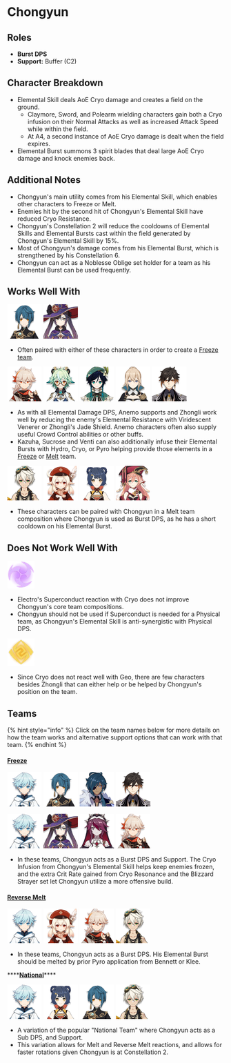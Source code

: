 # Chongyun

## Roles

* **Burst DPS**
* **Support:** Buffer \(C2\)

## Character Breakdown

* Elemental Skill deals AoE Cryo damage and creates a field on the ground.
  * Claymore, Sword, and Polearm wielding characters gain both a Cryo infusion on their Normal Attacks as well as increased Attack Speed while within the field.
  * At A4, a second instance of AoE Cryo damage is dealt when the field expires.
* Elemental Burst summons 3 spirit blades that deal large AoE Cryo damage and knock enemies back.

## **Additional Notes**

* Chongyun's main utility comes from his Elemental Skill, which enables other characters to Freeze or Melt.
* Enemies hit by the second hit of Chongyun's Elemental Skill have reduced Cryo Resistance.
* Chongyun's Constellation 2 will reduce the cooldowns of Elemental Skills and Elemental Bursts cast within the field generated by Chongyun's Elemental Skill by 15%.
* Most of Chongyun's damage comes from his Elemental Burst, which is strengthened by his Constellation 6.
* Chongyun can act as a Noblesse Oblige set holder for a team as his Elemental Burst can be used frequently.

## Works Well With

![](../../.gitbook/assets/ui_avataricon_xingqiu.png) ![](../../.gitbook/assets/ui_avataricon_mona.png) 

* Often paired with either of these characters in order to create a [Freeze team](../../teams/freeze.md).

![](../../.gitbook/assets/ui_avataricon_kazuha.png) ![](../../.gitbook/assets/ui_avataricon_sucrose.png) ![](../../.gitbook/assets/ui_avataricon_venti.png) ![](../../.gitbook/assets/ui_avataricon_jean.png) ![](../../.gitbook/assets/ui_avataricon_zhongli.png) 

* As with all Elemental Damage DPS, Anemo supports and Zhongli work well by reducing the enemy's Elemental Resistance with Viridescent Venerer or Zhongli's Jade Shield. Anemo characters often also supply useful Crowd Control abilities or other buffs.
* Kazuha, Sucrose and Venti can also additionally infuse their Elemental Bursts with Hydro, Cryo, or Pyro helping provide those elements in a [Freeze](../../teams/freeze.md) or [Melt](../../teams/reverse-melt.md) team.

![](../../.gitbook/assets/ui_avataricon_bennett.png) ![](../../.gitbook/assets/ui_avataricon_klee.png) ![](../../.gitbook/assets/ui_avataricon_xiangling.png) ![](../../.gitbook/assets/ui_avataricon_yanfei.png) 

* These characters can be paired with Chongyun in a Melt team composition where Chongyun is used as Burst DPS, as he has a short cooldown on his Elemental Burst.

## Does Not Work Well With

![](../../.gitbook/assets/element_electro.webp) 

* Electro's Superconduct reaction with Cryo does not improve Chongyun's core team compositions.
* Chongyun should not be used if Superconduct is needed for a Physical team, as Chongyun's Elemental Skill is anti-synergistic with Physical DPS.

![](../../.gitbook/assets/element_geo.webp) 

* Since Cryo does not react well with Geo, there are few characters besides Zhongli that can either help or be helped by Chongyun's position on the team.

## Teams

{% hint style="info" %}
Click on the team names below for more details on how the team works and alternative support options that can work with that team.
{% endhint %}

#### [Freeze](../../teams/freeze.md)

![](../../.gitbook/assets/ui_avataricon_chongyun.png) ![](../../.gitbook/assets/ui_avataricon_xingqiu.png) ![](../../.gitbook/assets/ui_avataricon_kaeya.png) ![](../../.gitbook/assets/ui_avataricon_zhongli.png)  

![](../../.gitbook/assets/ui_avataricon_chongyun.png) ![](../../.gitbook/assets/ui_avataricon_mona.png) ![](../../.gitbook/assets/ui_avataricon_rosaria.png) ![](../../.gitbook/assets/ui_avataricon_kazuha.png)  

* In these teams, Chongyun acts as a Burst DPS and Support. The Cryo Infusion from Chongyun's Elemental Skill helps keep enemies frozen, and the extra Crit Rate gained from Cryo Resonance and the Blizzard Strayer set let Chongyun utilize a more offensive build.

#### [Reverse Melt](../../teams/reverse-melt.md)

![](../../.gitbook/assets/ui_avataricon_chongyun.png) ![](../../.gitbook/assets/ui_avataricon_klee.png) ![](../../.gitbook/assets/ui_avataricon_kazuha.png) ![](../../.gitbook/assets/ui_avataricon_bennett.png) 

* In these teams, Chongyun acts as a Burst DPS. His Elemental Burst should be melted by prior Pyro application from Bennett or Klee.

\*\*\*\*[**National**](../../teams/national.md)\*\*\*\*

![](../../.gitbook/assets/ui_avataricon_chongyun.png) ![](../../.gitbook/assets/ui_avataricon_xiangling.png) ![](../../.gitbook/assets/ui_avataricon_xingqiu.png) ![](../../.gitbook/assets/ui_avataricon_bennett.png) 

* A variation of the popular "National Team" where Chongyun acts as a Sub DPS, and Support.
* This variation allows for Melt and Reverse Melt reactions, and allows for faster rotations given Chongyun is at Constellation 2.

